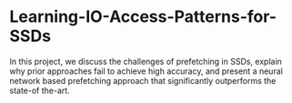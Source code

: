 # Learning-IO-Access-Patterns-for-SSDs
 In this project, we discuss the challenges of prefetching in SSDs, explain why prior approaches fail to achieve high accuracy, and present a neural network based prefetching approach that significantly outperforms the state-of the-art.
